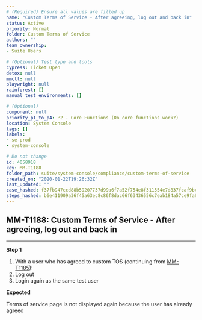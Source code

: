 ```yaml
---
# (Required) Ensure all values are filled up
name: "Custom Terms of Service - After agreeing, log out and back in"
status: Active
priority: Normal
folder: Custom Terms of Service
authors: ""
team_ownership: 
- Suite Users

# (Optional) Test type and tools
cypress: Ticket Open
detox: null
mmctl: null
playwright: null
rainforest: []
manual_test_environments: []

# (Optional)
component: null
priority_p1_to_p4: P2 - Core Functions (Do core functions work?)
location: System Console
tags: []
labels: 
- se-prod
- system-console

# Do not change
id: 4058918
key: MM-T1188
folder_path: suite/system-console/compliance/custom-terms-of-service
created_on: "2020-01-22T19:26:32Z"
last_updated: ""
case_hashed: f37fb947ccd88b59207737d99a6f7a52f754e8f311554e7d837fcaf9bcbc97a29d420502d9bd61dd8da1182eb822403a
steps_hashed: b6e411909a36f45a63ec8c86f8dac66f63436556c7eab184a57ce9fa6a8750acd0f3e7a27ca8b9c426f9216b72309898
---
```


## MM-T1188: Custom Terms of Service - After agreeing, log out and back in

---

**Step 1**

1. With a user who has agreed to custom TOS (continuing from [MM-T1185](https://mattermost.atlassian.net/projects/MM?selectedItem=com.atlassian.plugins.atlassian-connect-plugin%3Acom.kanoah.test-manager__main-project-page#!/testCase/MM-T1185)):
2. Log out
3. Login again as the same test user

**Expected**

Terms of service page is not displayed again because the user has already agreed
